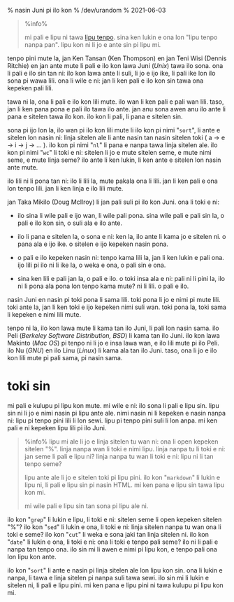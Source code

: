 % nasin Juni pi ilo kon
% /dev/urandom
% 2021-06-03

> %info%
>
> mi pali e lipu ni tawa [lipu tenpo](https://liputenpo.org). sina ken lukin e
> ona lon "lipu tenpo nanpa pan". lipu kon ni li jo e ante sin pi lipu mi.
>

tenpo pini mute la, jan Ken Tansan (Ken Thompson) en jan Teni Wisi (Dennis
Ritchie) en jan ante mute li pali e ilo kon lawa Juni (*Unix*) tawa ilo sona.
ona li pali e ilo sin tan ni: ilo kon lawa ante li suli, li jo e ijo ike, li
pali ike lon ilo sona pi wawa lili. ona li wile e ni: jan li ken pali e ilo kon
sin tawa ona kepeken pali lili.

tawa ni la, ona li pali e ilo kon lili mute. ilo wan li ken pali e pali wan
lili. taso, jan li ken pana pona e pali ilo tawa ilo ante. jan anu sona awen anu
ilo ante li pana e sitelen tawa ilo kon. ilo kon li pali, li pana e sitelen sin. 

sona pi ijo lon la, ilo wan pi ilo kon lili mute li ilo kon pi nimi "`sort`", li
ante e sitelen lon nasin ni: linja sitelen ale li ante nasin tan nasin sitelen
toki ( a -> e -> i -> j -> ... ). ilo kon pi nimi "`nl`" li pana e nanpa tawa
linja sitelen ale. ilo kon pi nimi "`wc`" li toki e ni: sitelen li jo e mute
sitelen seme, e mute nimi seme, e mute linja seme? ilo ante li ken lukin, li ken
ante e sitelen lon nasin ante mute.

ilo lili ni li pona tan ni: ilo li lili la, mute pakala ona li lili. jan li ken
pali e ona lon tenpo lili. jan li ken linja e ilo lili mute.

jan Taka Mikilo (Doug McIlroy) li jan pali suli pi ilo kon Juni. ona li toki e
ni:

 * ilo sina li wile pali e ijo wan, li wile pali pona. sina wile
   pali e pali sin la, o pali e ilo kon sin, o suli ala e ilo ante.

 * ilo li pana e sitelen la, o sona e ni: ken la, ilo ante li kama jo e sitelen
   ni. o pana ala e ijo ike. o sitelen e ijo kepeken nasin pona.

 * o pali e ilo kepeken nasin ni: tenpo kama lili la, jan li ken lukin e pali
   ona. ijo lili pi ilo ni li ike la, o weka e ona, o pali sin e ona.

 * sina ken lili e pali jan la, o pali e ilo. o toki insa ala e ni: pali ni li
   pini la, ilo ni li pona ala pona lon tenpo kama mute? ni li lili. o pali e
   ilo. 

nasin Juni en nasin pi toki pona li sama lili. toki pona li jo e nimi pi mute
lili. toki ante la, jan li ken toki e ijo kepeken nimi suli wan. toki pona la,
toki sama li kepeken e nimi lili mute.

tenpo ni la, ilo kon lawa mute li kama tan ilo Juni, li pali lon nasin sama. ilo
Peli (*Berkeley Software Distribution, BSD*) li kama tan ilo Juni. ilo kon lawa
Makinto (*Mac OS*) pi tenpo ni li jo e insa lawa wan, e ilo lili mute pi ilo
Peli.  ilo Nu (*GNU*) en ilo Linu (*Linux*) li kama ala tan ilo Juni. taso, ona
li jo e ilo kon lili mute pi pali sama, pi nasin sama.

# toki sin

mi pali e kulupu pi lipu kon mute. mi wile e ni: ilo sona li pali e lipu sin.
lipu sin ni li jo e nimi nasin pi lipu ante ale. nimi nasin ni li kepeken e
nasin nanpa ni: lipu pi tenpo pini lili li lon sewi. lipu pi tenpo pini suli li
lon anpa. mi ken pali e ni kepeken lipu lili pi ilo Juni.

> %info%
> lipu mi ale li jo e linja sitelen tu wan ni: ona li open kepeken
> sitelen "%". linja nanpa wan li toki e nimi lipu. linja nanpa tu li toki e ni:
> jan seme li pali e lipu ni? linja nanpa tu wan li toki e ni: lipu ni li tan
> tenpo seme?
> 
> lipu ante ale li jo e sitelen toki pi lipu pini. ilo kon "`markdown`" li lukin
> e lipu ni, li pali e lipu sin pi nasin HTML. mi ken pana e lipu sin tawa lipu
> kon mi.
>
> mi wile pali e lipu sin tan sona pi lipu ale ni.

ilo kon "`grep`" li lukin e lipu, li toki e ni: sitelen seme li open kepeken
sitelen "%"? ilo kon "`sed`" li lukin e ona, li toki e ni: linja sitelen nanpa
tu wan ona li toki e seme? ilo kon "`cut`" li weka e sona jaki tan linja sitelen
ni. ilo kon "`date`" li lukin e ona, li toki e ni: ona li toki e tenpo pali
seme? ilo ni li pali e nanpa tan tenpo ona. ilo sin mi li awen e nimi pi lipu
kon, e tenpo pali ona lon lipu kon ante.

ilo kon "`sort`" li ante e nasin pi linja sitelen ale lon lipu kon sin. ona li
lukin e nanpa, li tawa e linja sitelen pi nanpa suli tawa sewi. ilo sin mi li
lukin e sitelen ni, li pali e lipu pini. mi ken pana e lipu pini ni tawa kulupu
pi lipu kon mi.
